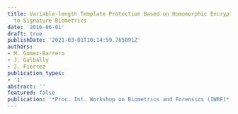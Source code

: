 ```yaml
---
title: Variable-length Template Protection Based on Homomorphic Encryption with Application
  to Signature Biometrics
date: '2016-06-01'
draft: true
publishDate: '2021-03-01T10:14:59.765091Z'
authors:
- M. Gomez-Barrero
- J. Galbally
- J. Fierrez
publication_types:
- '1'
abstract: ''
featured: false
publication: '*Proc. Int. Workshop on Biometrics and Forensics (IWBF)*'
---
```


